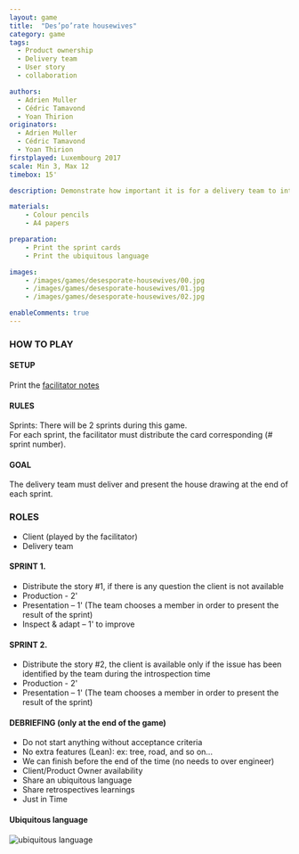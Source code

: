 ```yaml
---
layout: game
title:  "Des’po’rate housewives"
category: game
tags:
  - Product ownership
  - Delivery team
  - User story
  - collaboration

authors: 
  - Adrien Muller
  - Cédric Tamavond
  - Yoan Thirion
originators: 
  - Adrien Muller
  - Cédric Tamavond
  - Yoan Thirion
firstplayed: Luxembourg 2017
scale: Min 3, Max 12
timebox: 15'

description: Demonstrate how important it is for a delivery team to interact with its Product Owner.

materials:
    - Colour pencils
    - A4 papers

preparation:
    - Print the sprint cards
    - Print the ubiquitous language

images:
    - /images/games/desesporate-housewives/00.jpg
    - /images/games/desesporate-housewives/01.jpg
    - /images/games/desesporate-housewives/02.jpg

enableComments: true
---
```


### HOW TO PLAY
#### SETUP
Print the [facilitator notes]({{site.url}}/files/desesporate-housewives/desesporate-housewives.pdf "Facilitator Notes")

#### RULES
Sprints: There will be 2 sprints during this game. <br/> For each sprint, the facilitator must distribute the card corresponding (# sprint number). 

#### GOAL
The delivery team must deliver and present the house drawing at the end of each sprint.

### ROLES
*	Client (played by the facilitator)
*	Delivery team

#### SPRINT 1.
*	Distribute the story #1, if there is any question the client is not available
*	Production - 2' 
*	Presentation – 1' (The team chooses a member in order to present the result of the sprint)
*	Inspect & adapt – 1' to improve

#### SPRINT 2.
*	Distribute the story #2, the client is available only if the issue has been identified by the team during the introspection time
*	Production - 2' 
*	Presentation – 1' (The team chooses a member in order to present the result of the sprint)

#### DEBRIEFING (only at the end of the game)
*	Do not start anything without acceptance criteria
*	No extra features (Lean): ex: tree, road, and so on...
*	We can finish before the end of the time (no needs to over engineer)
*	Client/Product Owner availability
*	Share an ubiquitous language
*	Share retrospectives learnings 
*	Just in Time 

#### Ubiquitous language
![ubiquitous language]({{site.url}}/images/games/desesporate-housewives/ubiquitous_language.jpg "ubiquitous language")

